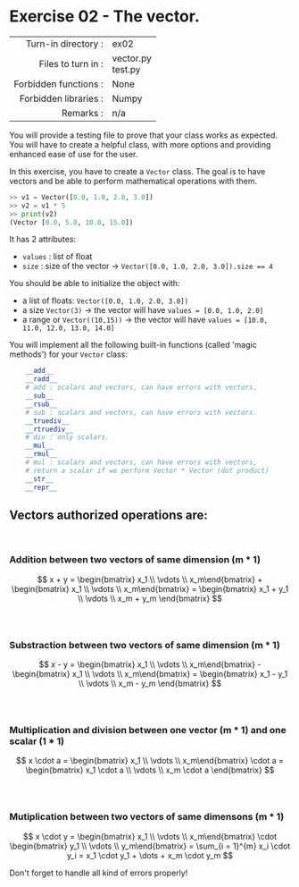 # Exercise 02 - The vector.

|                         |                     |
| -----------------------:| ------------------- |
|   Turn-in directory :   |  ex02               |
|   Files to turn in :    |  vector.py<br>test.py |
|   Forbidden functions : |  None               |
|   Forbidden libraries : |  Numpy              |
|   Remarks :             |  n/a                |

You will provide a testing file to prove that your class works as expected.  
You will have to create a helpful class, with more options and providing enhanced ease of use for the user.

In this exercise, you have to create a `Vector` class. The goal is to have vectors and be able to perform mathematical operations with them.

```py
>> v1 = Vector([0.0, 1.0, 2.0, 3.0])
>> v2 = v1 * 5
>> print(v2)
(Vector [0.0, 5.0, 10.0, 15.0])
```

It has 2 attributes:  
* `values` : list of float
* `size` : size of the vector -> `Vector([0.0, 1.0, 2.0, 3.0]).size == 4`

You should be able to initialize the object with:
* a list of floats: `Vector([0.0, 1.0, 2.0, 3.0])`  
* a size `Vector(3)` -> the vector will have `values = [0.0, 1.0, 2.0]`
* a range or `Vector((10,15))` -> the vector will have `values = [10.0, 11.0, 12.0, 13.0, 14.0]`

You will implement all the following built-in functions (called 'magic methods') for your `Vector` class:

```py
    __add__
    __radd__
    # add : scalars and vectors, can have errors with vectors.
    __sub__
    __rsub__
    # sub : scalars and vectors, can have errors with vectors.
    __truediv__
    __rtruediv__
    # div : only scalars.
    __mul__
    __rmul__
    # mul : scalars and vectors, can have errors with vectors, 
    # return a scalar if we perform Vector * Vector (dot product)
    __str__
    __repr__
```

## Vectors authorized operations are:  
​
### Addition between two vectors of same dimension (m * 1)
$$
x + y = 
\begin{bmatrix} x_1 \\ \vdots \\ x_m\end{bmatrix} + 
\begin{bmatrix} x_1 \\ \vdots \\ x_m\end{bmatrix} 
= \begin{bmatrix} x_1 + y_1 \\ \vdots \\ x_m + y_m \end{bmatrix}
$$  
​
### Substraction between two vectors of same dimension (m * 1)
$$
x - y = 
\begin{bmatrix} x_1 \\ \vdots \\ x_m\end{bmatrix} - 
\begin{bmatrix} x_1 \\ \vdots \\ x_m\end{bmatrix} 
= \begin{bmatrix} x_1 - y_1 \\ \vdots \\ x_m - y_m \end{bmatrix}
$$  
​
### Multiplication and division between one vector (m * 1) and one scalar (1 * 1)
$$
x \cdot a = \begin{bmatrix} x_1 \\ \vdots \\ x_m\end{bmatrix} 
\cdot a = 
\begin{bmatrix} x_1 \cdot a \\ \vdots \\ x_m \cdot a \end{bmatrix}
$$  
​
### Mutiplication between two vectors of same dimensons (m * 1)  
$$
x \cdot y = \begin{bmatrix} x_1 \\ \vdots \\ x_m\end{bmatrix} 
\cdot 
\begin{bmatrix} y_1 \\ \vdots \\ y_m\end{bmatrix} = 
\sum_{i = 1}^{m} x_i \cdot y_i =  x_1 \cdot y_1 + \dots + x_m \cdot y_m 
$$  

Don't forget to handle all kind of errors properly!
